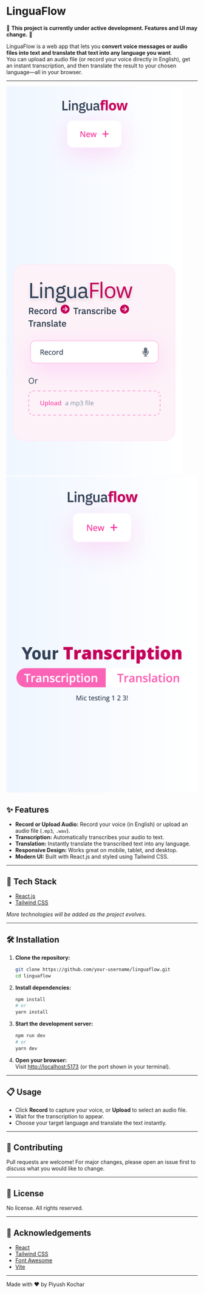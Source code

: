 # LinguaFlow

🚧 **This project is currently under active development. Features and UI may change.** 🚧

LinguaFlow is a web app that lets you **convert voice messages or audio files into text and translate that text into any language you want**.  
You can upload an audio file (or record your voice directly in English), get an instant transcription, and then translate the result to your chosen language—all in your browser.

---

![preview](https://github.com/piyushh-k/LinguaFlow/blob/0d7705e04e9cda36326d6582263c239823945db1/preview/Screen%20Shot%202025-07-08%20at%2003.16.44.png)
![preview](https://github.com/piyushh-k/LinguaFlow/blob/3cb6121477169fe308809f338f18b89300d67e80/preview/Screen%20Shot%202025-07-08%20at%2003.53.12.png)

## ✨ Features

- **Record or Upload Audio:** Record your voice (in English) or upload an audio file (`.mp3`, `.wav`).
- **Transcription:** Automatically transcribes your audio to text.
- **Translation:** Instantly translate the transcribed text into any language.
- **Responsive Design:** Works great on mobile, tablet, and desktop.
- **Modern UI:** Built with React.js and styled using Tailwind CSS.

---

## 🚀 Tech Stack

- [React.js](https://react.dev/)
- [Tailwind CSS](https://tailwindcss.com/)

*More technologies will be added as the project evolves.*

---

## 🛠️ Installation

1. **Clone the repository:**
   ```sh
   git clone https://github.com/your-username/linguaflow.git
   cd linguaflow
   ```

2. **Install dependencies:**
   ```sh
   npm install
   # or
   yarn install
   ```

3. **Start the development server:**
   ```sh
   npm run dev
   # or
   yarn dev
   ```

4. **Open your browser:**  
   Visit [http://localhost:5173](http://localhost:5173) (or the port shown in your terminal).

---

## 📋 Usage

- Click **Record** to capture your voice, or **Upload** to select an audio file.
- Wait for the transcription to appear.
- Choose your target language and translate the text instantly.

---

## 🤝 Contributing

Pull requests are welcome! For major changes, please open an issue first to discuss what you would like to change.

---


## 📄 License

No license. All rights reserved.

---

## 🙏 Acknowledgements

- [React](https://react.dev/)
- [Tailwind CSS](https://tailwindcss.com/)
- [Font Awesome](https://fontawesome.com/)
- [Vite](https://vitejs.dev/)

---


Made with ❤️ by Piyush Kochar
